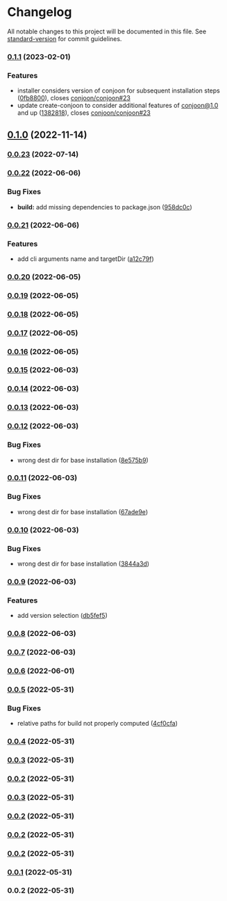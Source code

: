 # Changelog

All notable changes to this project will be documented in this file. See [standard-version](https://github.com/conventional-changelog/standard-version) for commit guidelines.

### [0.1.1](https://github.com/conjoon/create-conjoon/compare/v0.1.0...v0.1.1) (2023-02-01)


### Features

* installer considers version of conjoon for subsequent installation steps ([0fb8800](https://github.com/conjoon/create-conjoon/commit/0fb88007035d572db91b1304cd0e161059857339)), closes [conjoon/conjoon#23](https://github.com/conjoon/conjoon/issues/23)
* update create-conjoon to consider additional features of conjoon@1.0 and up ([1382818](https://github.com/conjoon/create-conjoon/commit/13828186f89e3377617c50166525d8819f89c336)), closes [conjoon/conjoon#23](https://github.com/conjoon/conjoon/issues/23)

## [0.1.0](https://github.com/conjoon/create-conjoon/compare/v0.0.23...v0.1.0) (2022-11-14)

### [0.0.23](https://github.com/conjoon/create-conjoon/compare/v0.0.22...v0.0.23) (2022-07-14)

### [0.0.22](https://github.com/conjoon/create-conjoon/compare/v0.0.21...v0.0.22) (2022-06-06)


### Bug Fixes

* **build:** add missing dependencies to package.json ([958dc0c](https://github.com/conjoon/create-conjoon/commit/958dc0c3ab14d054ae609b123e9cee84cf8a789e))

### [0.0.21](https://github.com/conjoon/create-conjoon/compare/v0.0.20...v0.0.21) (2022-06-06)


### Features

* add cli arguments name and targetDir ([a12c79f](https://github.com/conjoon/create-conjoon/commit/a12c79f23cba0cc438a0a2911085ea0826a6f52e))

### [0.0.20](https://github.com/conjoon/create-conjoon/compare/v0.0.19...v0.0.20) (2022-06-05)

### [0.0.19](https://github.com/conjoon/create-conjoon/compare/v0.0.18...v0.0.19) (2022-06-05)

### [0.0.18](https://github.com/conjoon/create-conjoon/compare/v0.0.17...v0.0.18) (2022-06-05)

### [0.0.17](https://github.com/conjoon/create-conjoon/compare/v0.0.16...v0.0.17) (2022-06-05)

### [0.0.16](https://github.com/conjoon/create-conjoon/compare/v0.0.15...v0.0.16) (2022-06-05)

### [0.0.15](https://github.com/conjoon/create-conjoon/compare/v0.0.14...v0.0.15) (2022-06-03)

### [0.0.14](https://github.com/conjoon/create-conjoon/compare/v0.0.13...v0.0.14) (2022-06-03)

### [0.0.13](https://github.com/conjoon/create-conjoon/compare/v0.0.12...v0.0.13) (2022-06-03)

### [0.0.12](https://github.com/conjoon/create-conjoon/compare/v0.0.11...v0.0.12) (2022-06-03)


### Bug Fixes

* wrong dest dir for base installation ([8e575b9](https://github.com/conjoon/create-conjoon/commit/8e575b9e578fd5f4d50aeeb4d2b876b3cec6b71b))

### [0.0.11](https://github.com/conjoon/create-conjoon/compare/v0.0.10...v0.0.11) (2022-06-03)


### Bug Fixes

* wrong dest dir for base installation ([67ade9e](https://github.com/conjoon/create-conjoon/commit/67ade9eae6272699fed64e9e8065b275d1f3842c))

### [0.0.10](https://github.com/conjoon/create-conjoon/compare/v0.0.9...v0.0.10) (2022-06-03)


### Bug Fixes

* wrong dest dir for base installation ([3844a3d](https://github.com/conjoon/create-conjoon/commit/3844a3d3185548c5c5045597d29f4705d0cda2a6))

### [0.0.9](https://github.com/conjoon/create-conjoon/compare/v0.0.8...v0.0.9) (2022-06-03)


### Features

* add version selection ([db5fef5](https://github.com/conjoon/create-conjoon/commit/db5fef507cee1464af6284c89fbe99f72e5726ef))

### [0.0.8](https://github.com/conjoon/create-conjoon/compare/v0.0.7...v0.0.8) (2022-06-03)

### [0.0.7](https://github.com/conjoon/create-conjoon/compare/v0.0.6...v0.0.7) (2022-06-03)

### [0.0.6](https://github.com/conjoon/create-conjoon/compare/v0.0.5...v0.0.6) (2022-06-01)

### [0.0.5](https://github.com/conjoon/create-conjoon/compare/v0.0.4...v0.0.5) (2022-05-31)


### Bug Fixes

* relative paths for build not properly computed ([4cf0cfa](https://github.com/conjoon/create-conjoon/commit/4cf0cfa5b2a2651c4a54dee4ab03f1526c10da39))

### [0.0.4](https://github.com/conjoon/create-conjoon/compare/v0.0.3...v0.0.4) (2022-05-31)

### [0.0.3](https://github.com/conjoon/create-conjoon/compare/v0.0.2...v0.0.3) (2022-05-31)

### [0.0.2](https://github.com/conjoon/create-conjoon/compare/v0.0.1...v0.0.2) (2022-05-31)

### [0.0.3](https://github.com/conjoon/create-conjoon/compare/v0.0.2...v0.0.3) (2022-05-31)

### [0.0.2](https://github.com/conjoon/create-conjoon/compare/v0.0.1...v0.0.2) (2022-05-31)

### [0.0.2](https://github.com/conjoon/create-conjoon/compare/v0.0.1...v0.0.2) (2022-05-31)

### [0.0.2](https://github.com/conjoon/create-conjoon/compare/v0.0.1...v0.0.2) (2022-05-31)

### [0.0.1](https://github.com/conjoon/create-conjoon/compare/v0.0.2...v0.0.1) (2022-05-31)

### 0.0.2 (2022-05-31)

